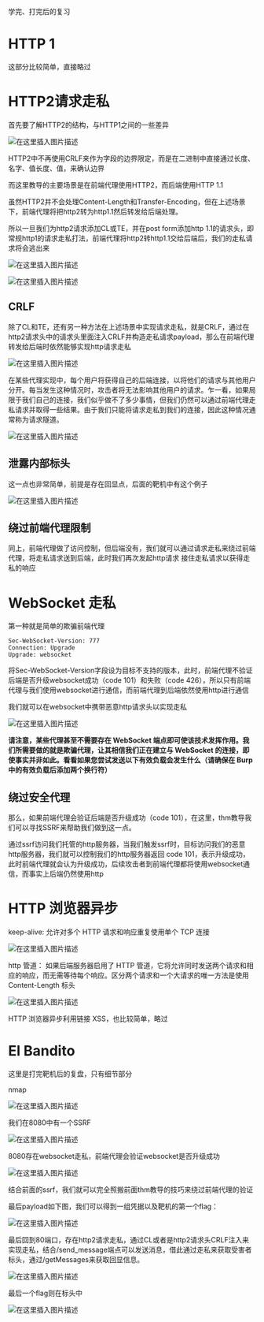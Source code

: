 
学完、打完后的复习

# HTTP 1

这部分比较简单，直接略过

# HTTP2请求走私

首先要了解HTTP2的结构，与HTTP1之间的一些差异

![在这里插入图片描述](https://img-blog.csdnimg.cn/direct/fe5ed1a00b7b406095b38dadb94e2bb5.png)

HTTP2中不再使用CRLF来作为字段的边界限定，而是在二进制中直接通过长度、名字、值长度、值，来确认边界

而这里教导的主要场景是在前端代理使用HTTP2，而后端使用HTTP 1.1

虽然HTTP2并不会处理Content-Length和Transfer-Encoding，但在上述场景下，前端代理将把http2转为http1.1然后转发给后端处理。

所以一旦我们为http2请求添加CL或TE，并在post form添加http 1.1的请求头，即常规http1的请求走私打法，前端代理将http2转http1.1交给后端后，我们的走私请求将会逃出来

![在这里插入图片描述](https://img-blog.csdnimg.cn/direct/c81e7d10e78847dfa1a48c4de80c8b16.png)

![在这里插入图片描述](https://img-blog.csdnimg.cn/direct/edb31810286d4ac18bb31d94a348a4df.png)

## CRLF

除了CL和TE，还有另一种方法在上述场景中实现请求走私，就是CRLF，通过在http2请求头中的请求头里面注入CRLF并构造走私请求payload，那么在前端代理转发给后端时依然能够实现http请求走私

![在这里插入图片描述](https://img-blog.csdnimg.cn/direct/415e94f6c8cb478398bddd8ed12d24bf.png)

在某些代理实现中，每个用户将获得自己的后端连接，以将他们的请求与其他用户分开。每当发生这种情况时，攻击者将无法影响其他用户的请求。乍一看，如果局限于我们自己的连接，我们似乎做不了多少事情，但我们仍然可以通过前端代理走私请求并取得一些结果。由于我们只能将请求走私到我们的连接，因此这种情况通常称为请求隧道。

![在这里插入图片描述](https://img-blog.csdnimg.cn/direct/5c2d82165e93407b8bba7147d00b9d6a.png)

## 泄露内部标头

这一点也非常简单，前提是存在回显点，后面的靶机中有这个例子

![在这里插入图片描述](https://img-blog.csdnimg.cn/direct/9c99a1d5c3254d5db09cde309c2af30e.png)

## 绕过前端代理限制

同上，前端代理做了访问控制，但后端没有，我们就可以通过请求走私来绕过前端代理，将走私请求送到后端，此时我们再次发起http请求 接住走私请求以获得走私的响应

# WebSocket 走私

第一种就是简单的欺骗前端代理

	Sec-WebSocket-Version: 777
	Connection: Upgrade
	Upgrade: websocket

将Sec-WebSocket-Version字段设为目标不支持的版本，此时，前端代理不验证后端是否升级websocket成功（code 101）和失败（code 426），所以只有前端代理与我们使用websocket进行通信，而前端代理到后端依然使用http进行通信

我们就可以在websocket中携带恶意http请求头以实现走私

![在这里插入图片描述](https://img-blog.csdnimg.cn/direct/ccaae515d827494cb609488bd305f001.png)

**请注意，某些代理甚至不需要存在 WebSocket 端点即可使该技术发挥作用。我们所需要做的就是欺骗代理，让其相信我们正在建立与 WebSocket 的连接，即使事实并非如此。看看如果您尝试发送以下有效负载会发生什么（请确保在 Burp 中的有效负载后添加两个换行符）**

## 绕过安全代理

那么，如果前端代理会验证后端是否升级成功（code 101），在这里，thm教导我们可以寻找SSRF来帮助我们做到这一点。

通过ssrf访问我们托管的http服务器，当我们触发ssrf时，目标访问我们的恶意http服务器，我们就可以控制我们的http服务器返回 code 101，表示升级成功，此时前端代理就会认为升级成功，后续攻击者到前端代理都将使用websocket通信，而事实上后端仍然使用http

# HTTP 浏览器异步

keep-alive: 允许对多个 HTTP 请求和响应重复使用单个 TCP 连接

![在这里插入图片描述](https://img-blog.csdnimg.cn/direct/11a7cadd98dd40d68b37c7d26a789b30.png)

http 管道： 如果后端服务器启用了 HTTP 管道，它将允许同时发送两个请求和相应的响应，而无需等待每个响应。区分两个请求和一个大请求的唯一方法是使用 Content-Length 标头

![在这里插入图片描述](https://img-blog.csdnimg.cn/direct/b314c05275ec434cb0664736eb730d82.png)

HTTP 浏览器异步利用链接 XSS，也比较简单，略过

# El Bandito

这里是打完靶机后的复盘，只有细节部分

nmap

![在这里插入图片描述](https://img-blog.csdnimg.cn/direct/b956ac94566c430a9a9d2d999fe2e6a9.png)

我们在8080中有一个SSRF

![在这里插入图片描述](https://img-blog.csdnimg.cn/direct/c6ac84bcac4844c6956089086819def4.png)

8080存在websocket走私，前端代理会验证websocket是否升级成功

![在这里插入图片描述](https://img-blog.csdnimg.cn/direct/894c0ce9f8cf4fb898e9b66fc41925c8.png)

结合前面的ssrf，我们就可以完全照搬前面thm教导的技巧来绕过前端代理的验证

最后payload如下图，我们可以得到一组凭据以及靶机的第一个flag：

![在这里插入图片描述](https://img-blog.csdnimg.cn/direct/2c4359d204ae4d649dc9aae14cb0b772.png)

最后回到80端口，存在http2请求走私，通过CL或者是http2请求头CRLF注入来实现走私，结合/send_message端点可以发送消息，借此通过走私来获取受害者标头，通过/getMessages来获取回显信息。

![在这里插入图片描述](https://img-blog.csdnimg.cn/direct/cfb595d6424c4be090b5bcab6b714d2c.png)

最后一个flag则在标头中

![在这里插入图片描述](https://img-blog.csdnimg.cn/direct/2619561b9b8e4317ba22ffaf1087eac5.png)

